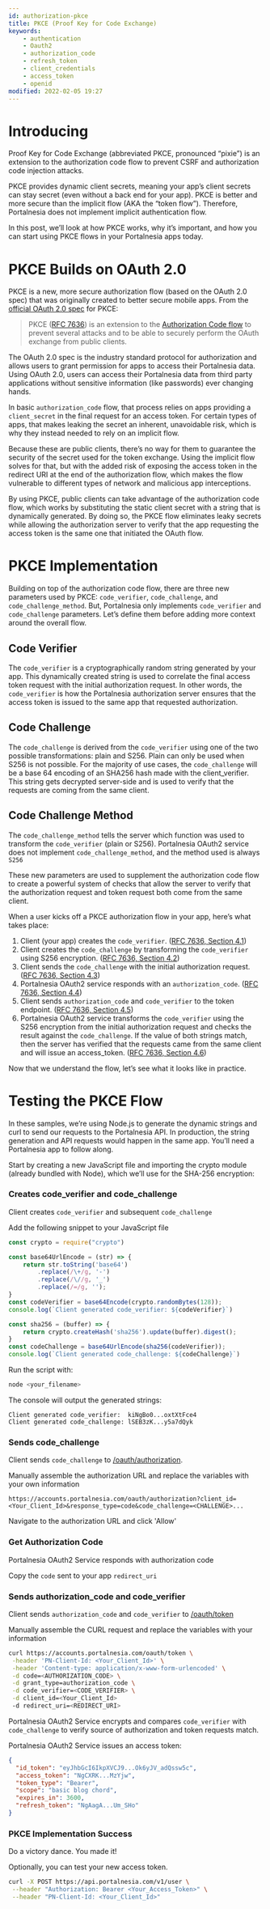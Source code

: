 ```yaml
---
id: authorization-pkce
title: PKCE (Proof Key for Code Exchange)
keywords:
    - authentication
    - Oauth2
    - authorization_code
    - refresh_token
    - client_credentials
    - access_token
    - openid
modified: 2022-02-05 19:27
---
```


# Introducing

Proof Key for Code Exchange (abbreviated PKCE, pronounced “pixie”) is an extension to the authorization code flow to prevent CSRF and authorization code injection attacks.

PKCE provides dynamic client secrets, meaning your app’s client secrets can stay secret (even without a back end for your app). PKCE is better and more secure than the implicit flow (AKA the “token flow”). Therefore, Portalnesia does not implement implicit authentication flow.

In this post, we’ll look at how PKCE works, why it’s important, and how you can start using PKCE flows in your Portalnesia apps today.


# PKCE Builds on OAuth 2.0

PKCE is a new, more secure authorization flow (based on the OAuth 2.0 spec) that was originally created to better secure mobile apps. From the [official OAuth 2.0 spec](https://oauth.net/2/pkce/) for PKCE:

> PKCE ([RFC 7636](https://tools.ietf.org/html/rfc7636)) is an extension to the [Authorization Code flow](/developer/docs/authorization-code-flow) to prevent several attacks and to be able to securely perform the OAuth exchange from public clients.

The OAuth 2.0 spec is the industry standard protocol for authorization and allows users to grant permission for apps to access their Portalnesia data. Using OAuth 2.0, users can access their Portalnesia data from third party applications without sensitive information (like passwords) ever changing hands.

In basic `authorization_code` flow, that process relies on apps providing a `client_secret` in the final request for an access token. For certain types of apps, that makes leaking the secret an inherent, unavoidable risk, which is why they instead needed to rely on an implicit flow.

Because these are public clients, there’s no way for them to guarantee the security of the secret used for the token exchange. Using the implicit flow solves for that, but with the added risk of exposing the access token in the redirect URI at the end of the authorization flow, which makes the flow vulnerable to different types of network and malicious app interceptions.

By using PKCE, public clients can take advantage of the authorization code flow, which works by substituting the static client secret with a string that is dynamically generated. By doing so, the PKCE flow eliminates leaky secrets while allowing the authorization server to verify that the app requesting the access token is the same one that initiated the OAuth flow.


# PKCE Implementation

Building on top of the authorization code flow, there are three new parameters used by PKCE: `code_verifier`, `code_challenge`, and `code_challenge_method`. But, Portalnesia only implements `code_verifier` and `code_challenge` parameters. Let’s define them before adding more context around the overall flow.


## Code Verifier 

The `code_verifier` is a cryptographically random string generated by your app. This dynamically created string is used to correlate the final access token request with the initial authorization request. In other words, the `code_verifier` is how the Portalnesia authorization server ensures that the access token is issued to the same app that requested authorization.

## Code Challenge

The `code_challenge` is derived from the `code_verifier` using one of the two possible transformations: plain and S256. Plain can only be used when S256 is not possible. For the majority of use cases, the `code_challenge` will be a base 64 encoding of an SHA256 hash made with the client_verifier. This string gets decrypted server-side and is used to verify that the requests are coming from the same client.

## Code Challenge Method

The `code_challenge_method` tells the server which function was used to transform the `code_verifier` (plain or S256). Portalnesia OAuth2 service does not implement `code_challenge_method`, and the method used is always `S256`

These new parameters are used to supplement the authorization code flow to create a powerful system of checks that allow the server to verify that the authorization request and token request both come from the same client.

When a user kicks off a PKCE authorization flow in your app, here’s what takes place:

1. Client (your app) creates the `code_verifier`. ([RFC 7636, Section 4.1](https://tools.ietf.org/html/rfc7636#section-4.1))
1. Client creates the `code_challenge` by transforming the `code_verifier` using S256 encryption. ([RFC 7636, Section 4.2](https://tools.ietf.org/html/rfc7636#section-4.2))
1. Client sends the `code_challenge` with the initial authorization request. ([RFC 7636, Section 4.3](https://tools.ietf.org/html/rfc7636#section-4.3))
1. Portalnesia OAuth2 service responds with an `authorization_code`. ([RFC 7636, Section 4.4](https://tools.ietf.org/html/rfc7636#section-4.4))
1. Client sends `authorization_code` and `code_verifier` to the token endpoint. ([RFC 7636, Section 4.5](https://tools.ietf.org/html/rfc7636#section-4.5))
1. Portalnesia OAuth2 service transforms the `code_verifier` using the S256 encryption from the initial authorization request and checks the result against the `code_challenge`. If the value of both strings match, then the server has verified that the requests came from the same client and will issue an access_token. ([RFC 7636, Section 4.6](https://tools.ietf.org/html/rfc7636#section-4.6))


Now that we understand the flow, let’s see what it looks like in practice.

# Testing the PKCE Flow

In these samples, we’re using Node.js to generate the dynamic strings and curl to send our requests to the Portalnesia API. In production, the string generation and API requests would happen in the same app. You’ll need a Portalnesia app to follow along.

Start by creating a new JavaScript file and importing the crypto module (already bundled with Node), which we’ll use for the SHA-256 encryption:

### Creates code_verifier and code_challenge

Client creates `code_verifier` and subsequent `code_challenge`

Add the following snippet to your JavaScript file

```js
const crypto = require("crypto")

const base64UrlEncode = (str) => {
    return str.toString('base64')
        .replace(/\+/g, '-')
        .replace(/\//g, '_')
        .replace(/=/g, '');
}
const codeVerifier = base64Encode(crypto.randomBytes(128));
console.log(`Client generated code_verifier: ${codeVerifier}`)

const sha256 = (buffer) => {
    return crypto.createHash('sha256').update(buffer).digest();
}
const codeChallenge = base64UrlEncode(sha256(codeVerifier));
console.log(`Client generated code_challenge: ${codeChallenge}`)
```

Run the script with:

```bash
node <your_filename>
```

The console will output the generated strings:

```plaintext
Client generated code_verifier:  kiNgBo0...oxtXtFce4
Client generated code_challenge: lSEB3zK...y5a7dQyk
```

### Sends code_challenge

Client sends `code_challenge` to [/oauth/authorization](https://accounts.portalnesia.com/oauth/authorization).

Manually assemble the authorization URL and replace the variables with your own information

```plaintext
https://accounts.portalnesia.com/oauth/authorization?client_id=<Your_Client_Id>&response_type=code&code_challenge=<CHALLENGE>...
```

Navigate to the authorization URL and click 'Allow'


### Get Authorization Code

Portalnesia OAuth2 Service responds with authorization code

Copy the `code` sent to your app `redirect_uri`

### Sends authorization_code and code_verifier

Client sends `authorization_code` and `code_verifier` to [/oauth/token](https://accounts.portalnesia.com/oauth/token)

Manually assemble the CURL request and replace the variables with your information

```bash
curl https://accounts.portalnesia.com/oauth/token \
 -header 'PN-Client-Id: <Your_Client_Id>' \
 -header 'Content-type: application/x-www-form-urlencoded' \
 -d code=<AUTHORIZATION_CODE> \
 -d grant_type=authorization_code \
 -d code_verifier=<CODE_VERIFIER> \
 -d client_id=<Your_Client_Id>
 -d redirect_uri=<REDIRECT_URI>
```

Portalnesia OAuth2 Service encrypts and compares `code_verifier` with `code_challenge` to verify source of authorization and token requests match.

Portalnesia OAuth2 Service issues an access token:

```json
{
  "id_token": "eyJhbGcI6IkpXVCJ9...Ok6yJV_adQssw5c",
  "access_token": "NgCXRK...MzYjw",
  "token_type": "Bearer",
  "scope": "basic blog chord",
  "expires_in": 3600,
  "refresh_token": "NgAagA...Um_SHo"
}
```

### PKCE Implementation Success

Do a victory dance. You made it!

Optionally, you can test your new access token.

```bash
curl -X POST https://api.portalnesia.com/v1/user \
 --header "Authorization: Bearer <Your_Access_Token>" \
 --header "PN-Client-Id: <Your_Client_Id>"
```
